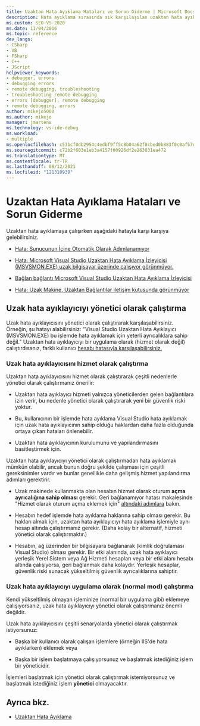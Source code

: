 ```yaml
---
title: Uzaktan Hata Ayıklama Hataları ve Sorun Giderme | Microsoft Docs
description: Hata ayıklama sırasında sık karşılaşılan uzaktan hata ayıklama hatalarının bağlantılarını Visual Studio. Uzak hata ayıklayıcıyı yönetici olarak çalıştırmayı öğrenin.
ms.custom: SEO-VS-2020
ms.date: 11/04/2016
ms.topic: reference
dev_langs:
- CSharp
- VB
- FSharp
- C++
- JScript
helpviewer_keywords:
- debugger, errors
- debugging errors
- remote debugging, troubleshooting
- troubleshooting remote debugging
- errors [debugger], remote debugging
- remote debugging, errors
author: mikejo5000
ms.author: mikejo
manager: jmartens
ms.technology: vs-ide-debug
ms.workload:
- multiple
ms.openlocfilehash: c53bcf0db2954c4edbf9ff5c8b04a62f8cbed0b883f0c0af57ddade5dfeb2916
ms.sourcegitcommit: c72b2f603e1eb3a4157f00926df2e263831ea472
ms.translationtype: MT
ms.contentlocale: tr-TR
ms.lasthandoff: 08/12/2021
ms.locfileid: "121310939"
---
```

# <a name="remote-debugging-errors-and-troubleshooting"></a>Uzaktan Hata Ayıklama Hataları ve Sorun Giderme

Uzaktan hata ayıklamaya çalışırken aşağıdaki hatayla karşı karşıya gelebilirsiniz.

- [Hata: Sunucunun İçine Otomatik Olarak Adımlanamıyor](../debugger/error-unable-to-automatically-step-into-the-server.md)

- [Hata: Microsoft Visual Studio Uzaktan Hata Ayıklama İzleyicisi (MSVSMON.EXE) uzak bilgisayar üzerinde çalışıyor görünmüyor.](error-remote-debugging-monitor-msvsmon-exe-does-not-appear-to-be-running.md)

- [Bağlan bağlantı Microsoft Visual Studio Uzaktan Hata Ayıklama İzleyicisi](../debugger/unable-to-connect-to-the-microsoft-visual-studio-remote-debugging-monitor.md)

- [Hata: Uzak Makine, Uzaktan Bağlantılar iletişim kutusunda görünmüyor](../debugger/error-remote-machine-does-not-appear-in-a-remote-connections-dialog.md)

## <a name="run-the-remote-debugger-as-an-administrator"></a>Uzak hata ayıklayıcıyı yönetici olarak çalıştırma

Uzak hata ayıklayıcısını yönetici olarak çalıştırarak karşılaşabilirsiniz. Örneğin, şu hatayı alabilirsiniz: "Visual Studio Uzaktan Hata Ayıklayıcı (MSVSMON.EXE) bu işlemde hata ayıklamak için yeterli ayrıcalıklara sahip değil." Uzaktan hata ayıklayıcıyı bir uygulama olarak (hizmet olarak değil) çalıştırdısanız, farklı kullanıcı [hesabı hatasıyla karşılaşabilirsiniz.](error-the-microsoft-visual-studio-remote-debugging-monitor-on-the-remote-computer-is-running-as-a-different-user.md)

### <a name="when-running-the-remote-debugger-as-a-service"></a>Uzak hata ayıklayıcısını hizmet olarak çalıştırma

Uzaktan hata ayıklayıcısını hizmet olarak çalıştırarak çeşitli nedenlerle yönetici olarak çalıştırmanız önerilir:

- Uzaktan hata ayıklayıcı hizmeti yalnızca yöneticilerden gelen  bağlantılara izin verir, bu nedenle yönetici olarak çalıştırarak yeni bir güvenlik riski yoktur.

- Bu, kullanıcının bir işlemde hata ayıklama Visual Studio hata ayıklamak için uzak hata ayıklayıcının sahip olduğu haklardan daha fazla olduğunda ortaya çıkan hataları önlenebilir.

- Uzaktan hata ayıklayıcının kurulumunu ve yapılandırmasını basitleştirmek için.

Uzaktan hata ayıklayıcıyı yönetici olarak çalıştırmadan hata ayıklamak mümkün olabilir, ancak bunun doğru şekilde çalışması için çeşitli gereksinimler vardır ve bunlar genellikle daha gelişmiş hizmet yapılandırma adımları gerektirir.

- Uzak makinede kullanmakta olan hesabın hizmet olarak oturum **açma ayrıcalığına sahip olması** gerekir. Geri bağlanamıyor hatası makalesinde "Hizmet olarak oturum açma eklemek için" [altındaki adımlara](error-the-visual-studio-remote-debugger-service-on-the-target-computer-cannot-connect-back-to-this-computer.md) bakın.

- Hesabın hedef işlemde hata ayıklama haklarına sahip olması gerekir. Bu hakları almak için, uzaktan hata ayıklayıcıyı hata ayıklama işlemiyle aynı hesap altında çalıştırmanız gerekir. (Daha kolay bir alternatif, hizmeti yönetici olarak çalıştırmaktır.) 

- Hesabın, ağ üzerinden bir bilgisayara bağlanarak (kimlik doğrulaması Visual Studio) olması gerekir. Bir etki alanında, uzak hata ayıklayıcı yerleşik Yerel Sistem veya Ağ Hizmeti hesapları veya bir etki alanı hesabı altında çalışıyorsa, geri bağlanmak daha kolaydır. Yerleşik hesaplar, güvenlik riski sunacak yükseltilmiş güvenlik ayrıcalıklarına sahiptir.

### <a name="when-running-the-remote-debugger-as-an-application-normal-mode"></a>Uzak hata ayıklayıcıyı uygulama olarak (normal mod) çalıştırma

Kendi yükseltilmiş olmayan işleminize (normal bir uygulama gibi) eklemeye çalışıyorsanız, uzak hata ayıklayıcıyı yönetici olarak çalıştırmanız önemli değildir.

Uzak hata ayıklayıcısını çeşitli senaryolarda yönetici olarak çalıştırmak istiyorsunuz:

- Başka bir kullanıcı olarak çalışan işlemlere (örneğin IIS'de hata ayıklarken) eklemek veya

- Başka bir işlem başlatmaya çalışıyorsunuz ve başlatmak istediğiniz işlem bir yöneticidir.

İşlemleri  başlatmak için yönetici olarak çalıştırmak istemiyorsunuz ve başlatmak istediğiniz işlem **yönetici** olmayacaktır.

## <a name="see-also"></a>Ayrıca bkz.
- [Uzaktan Hata Ayıklama](../debugger/remote-debugging.md)